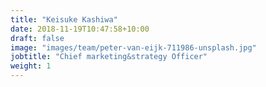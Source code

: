 ```yaml
---
title: "Keisuke Kashiwa"
date: 2018-11-19T10:47:58+10:00
draft: false
image: "images/team/peter-van-eijk-711986-unsplash.jpg"
jobtitle: "Chief marketing&strategy Officer"
weight: 1
---
```

